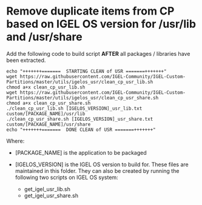 # Remove duplicate items from CP based on IGEL OS version for /usr/lib and /usr/share

Add the following code to build script **AFTER** all packages / libraries have been extracted.

  ```
  echo "+++++++=======  STARTING CLEAN of USR =======+++++++"
  wget https://raw.githubusercontent.com/IGEL-Community/IGEL-Custom-Partitions/master/utils/igelos_usr/clean_cp_usr_lib.sh
  chmod a+x clean_cp_usr_lib.sh
  wget https://raw.githubusercontent.com/IGEL-Community/IGEL-Custom-Partitions/master/utils/igelos_usr/clean_cp_usr_share.sh
  chmod a+x clean_cp_usr_share.sh
  ./clean_cp_usr_lib.sh [IGELOS_VERSION]_usr_lib.txt custom/[PACKAGE_NAME]/usr/lib
  ./clean_cp_usr_share.sh [IGELOS_VERSION]_usr_share.txt custom/[PACKAGE_NAME]/usr/share
  echo "+++++++=======  DONE CLEAN of USR =======+++++++"
  ```

Where:

- [PACKAGE_NAME] is the application to be packaged
- [IGELOS_VERSION] is the IGEL OS version to build for. These files are maintained in this folder. They can also be created by running the following two scripts on IGEL OS system:

  - get_igel_usr_lib.sh
  - get_igel_usr_share.sh
